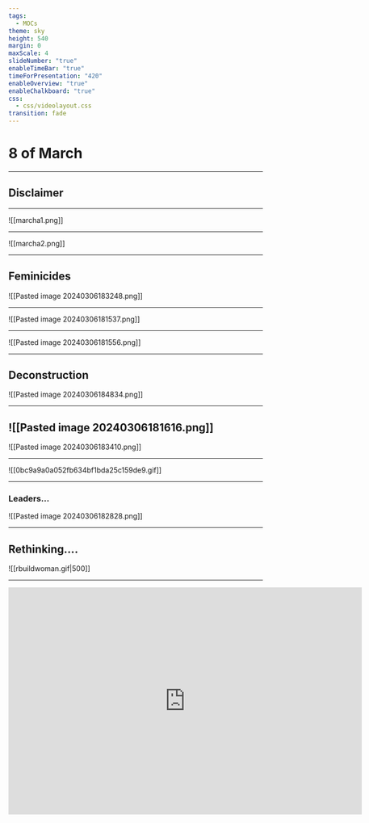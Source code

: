 ```yaml
---
tags:
  - MOCs
theme: sky
height: 540
margin: 0
maxScale: 4
slideNumber: "true"
enableTimeBar: "true"
timeForPresentation: "420"
enableOverview: "true"
enableChalkboard: "true"
css:
  - css/videolayout.css
transition: fade
---
```

# 8 of March
---
## Disclaimer
---
![[marcha1.png]]

---

![[marcha2.png]]

---
## Feminicides
![[Pasted image 20240306183248.png]]

---
![[Pasted image 20240306181537.png]]

---

![[Pasted image 20240306181556.png]]

---
## Deconstruction

![[Pasted image 20240306184834.png]]

---
![[Pasted image 20240306181616.png]]
---

![[Pasted image 20240306183410.png]]

---
![[0bc9a9a0a052fb634bf1bda25c159de9.gif]]

---
### Leaders...

![[Pasted image 20240306182828.png]]

---
## Rethinking....

![[rbuildwoman.gif|500]]

---
<iframe width="700" height="450" src="https://www.youtube.com/embed/5CREwPtkcJY?si=Il8cT-Ow3VQSnCZo" title="YouTube video player" frameborder="0" allow="accelerometer; autoplay; clipboard-write; encrypted-media; gyroscope; picture-in-picture; web-share" allowfullscreen></iframe>